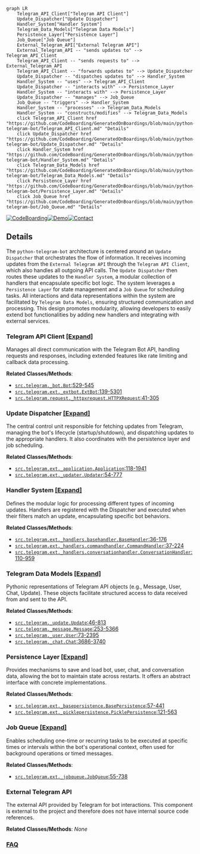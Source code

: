 ```mermaid
graph LR
    Telegram_API_Client["Telegram API Client"]
    Update_Dispatcher["Update Dispatcher"]
    Handler_System["Handler System"]
    Telegram_Data_Models["Telegram Data Models"]
    Persistence_Layer["Persistence Layer"]
    Job_Queue["Job Queue"]
    External_Telegram_API["External Telegram API"]
    External_Telegram_API -- "sends updates to" --> Telegram_API_Client
    Telegram_API_Client -- "sends requests to" --> External_Telegram_API
    Telegram_API_Client -- "forwards updates to" --> Update_Dispatcher
    Update_Dispatcher -- "dispatches updates to" --> Handler_System
    Handler_System -- "uses" --> Telegram_API_Client
    Update_Dispatcher -- "interacts with" --> Persistence_Layer
    Handler_System -- "interacts with" --> Persistence_Layer
    Update_Dispatcher -- "manages" --> Job_Queue
    Job_Queue -- "triggers" --> Handler_System
    Handler_System -- "processes" --> Telegram_Data_Models
    Handler_System -- "constructs/modifies" --> Telegram_Data_Models
    click Telegram_API_Client href "https://github.com/CodeBoarding/GeneratedOnBoardings/blob/main/python-telegram-bot/Telegram_API_Client.md" "Details"
    click Update_Dispatcher href "https://github.com/CodeBoarding/GeneratedOnBoardings/blob/main/python-telegram-bot/Update_Dispatcher.md" "Details"
    click Handler_System href "https://github.com/CodeBoarding/GeneratedOnBoardings/blob/main/python-telegram-bot/Handler_System.md" "Details"
    click Telegram_Data_Models href "https://github.com/CodeBoarding/GeneratedOnBoardings/blob/main/python-telegram-bot/Telegram_Data_Models.md" "Details"
    click Persistence_Layer href "https://github.com/CodeBoarding/GeneratedOnBoardings/blob/main/python-telegram-bot/Persistence_Layer.md" "Details"
    click Job_Queue href "https://github.com/CodeBoarding/GeneratedOnBoardings/blob/main/python-telegram-bot/Job_Queue.md" "Details"
```

[![CodeBoarding](https://img.shields.io/badge/Generated%20by-CodeBoarding-9cf?style=flat-square)](https://github.com/CodeBoarding/CodeBoarding)[![Demo](https://img.shields.io/badge/Try%20our-Demo-blue?style=flat-square)](https://www.codeboarding.org/demo)[![Contact](https://img.shields.io/badge/Contact%20us%20-%20contact@codeboarding.org-lightgrey?style=flat-square)](mailto:contact@codeboarding.org)

## Details

The `python-telegram-bot` architecture is centered around an `Update Dispatcher` that orchestrates the flow of information. It receives incoming updates from the `External Telegram API` through the `Telegram API Client`, which also handles all outgoing API calls. The `Update Dispatcher` then routes these updates to the `Handler System`, a modular collection of handlers that encapsulate specific bot logic. The system leverages a `Persistence Layer` for state management and a `Job Queue` for scheduling tasks. All interactions and data representations within the system are facilitated by `Telegram Data Models`, ensuring structured communication and processing. This design promotes modularity, allowing developers to easily extend bot functionalities by adding new handlers and integrating with external services.

### Telegram API Client [[Expand]](./Telegram_API_Client.md)
Manages all direct communication with the Telegram Bot API, handling requests and responses, including extended features like rate limiting and callback data processing.


**Related Classes/Methods**:

- <a href="https://github.com/python-telegram-bot/python-telegram-bot/blob/master/src/telegram/_bot.py#L529-L545" target="_blank" rel="noopener noreferrer">`src.telegram._bot.Bot`:529-545</a>
- <a href="https://github.com/python-telegram-bot/python-telegram-bot/blob/master/src/telegram/ext/_extbot.py#L139-L5301" target="_blank" rel="noopener noreferrer">`src.telegram.ext._extbot.ExtBot`:139-5301</a>
- <a href="https://github.com/python-telegram-bot/python-telegram-bot/blob/master/src/telegram/request/_httpxrequest.py#L41-L305" target="_blank" rel="noopener noreferrer">`src.telegram.request._httpxrequest.HTTPXRequest`:41-305</a>


### Update Dispatcher [[Expand]](./Update_Dispatcher.md)
The central control unit responsible for fetching updates from Telegram, managing the bot's lifecycle (startup/shutdown), and dispatching updates to the appropriate handlers. It also coordinates with the persistence layer and job scheduling.


**Related Classes/Methods**:

- <a href="https://github.com/python-telegram-bot/python-telegram-bot/blob/master/src/telegram/ext/_application.py#L118-L1941" target="_blank" rel="noopener noreferrer">`src.telegram.ext._application.Application`:118-1941</a>
- <a href="https://github.com/python-telegram-bot/python-telegram-bot/blob/master/src/telegram/ext/_updater.py#L54-L777" target="_blank" rel="noopener noreferrer">`src.telegram.ext._updater.Updater`:54-777</a>


### Handler System [[Expand]](./Handler_System.md)
Defines the modular logic for processing different types of incoming updates. Handlers are registered with the Dispatcher and executed when their filters match an update, encapsulating specific bot behaviors.


**Related Classes/Methods**:

- <a href="https://github.com/python-telegram-bot/python-telegram-bot/blob/master/src/telegram/ext/_handlers/basehandler.py#L36-L176" target="_blank" rel="noopener noreferrer">`src.telegram.ext._handlers.basehandler.BaseHandler`:36-176</a>
- <a href="https://github.com/python-telegram-bot/python-telegram-bot/blob/master/src/telegram/ext/_handlers/commandhandler.py#L37-L224" target="_blank" rel="noopener noreferrer">`src.telegram.ext._handlers.commandhandler.CommandHandler`:37-224</a>
- <a href="https://github.com/python-telegram-bot/python-telegram-bot/blob/master/src/telegram/ext/_handlers/conversationhandler.py#L110-L959" target="_blank" rel="noopener noreferrer">`src.telegram.ext._handlers.conversationhandler.ConversationHandler`:110-959</a>


### Telegram Data Models [[Expand]](./Telegram_Data_Models.md)
Pythonic representations of Telegram API objects (e.g., Message, User, Chat, Update). These objects facilitate structured access to data received from and sent to the API.


**Related Classes/Methods**:

- <a href="https://github.com/python-telegram-bot/python-telegram-bot/blob/master/src/telegram/_update.py#L46-L813" target="_blank" rel="noopener noreferrer">`src.telegram._update.Update`:46-813</a>
- <a href="https://github.com/python-telegram-bot/python-telegram-bot/blob/master/src/telegram/_message.py#L253-L5366" target="_blank" rel="noopener noreferrer">`src.telegram._message.Message`:253-5366</a>
- <a href="https://github.com/python-telegram-bot/python-telegram-bot/blob/master/src/telegram/_user.py#L73-L2395" target="_blank" rel="noopener noreferrer">`src.telegram._user.User`:73-2395</a>
- <a href="https://github.com/python-telegram-bot/python-telegram-bot/blob/master/src/telegram/_chat.py#L3686-L3740" target="_blank" rel="noopener noreferrer">`src.telegram._chat.Chat`:3686-3740</a>


### Persistence Layer [[Expand]](./Persistence_Layer.md)
Provides mechanisms to save and load bot, user, chat, and conversation data, allowing the bot to maintain state across restarts. It offers an abstract interface with concrete implementations.


**Related Classes/Methods**:

- <a href="https://github.com/python-telegram-bot/python-telegram-bot/blob/master/src/telegram/ext/_basepersistence.py#L57-L441" target="_blank" rel="noopener noreferrer">`src.telegram.ext._basepersistence.BasePersistence`:57-441</a>
- <a href="https://github.com/python-telegram-bot/python-telegram-bot/blob/master/src/telegram/ext/_picklepersistence.py#L121-L563" target="_blank" rel="noopener noreferrer">`src.telegram.ext._picklepersistence.PicklePersistence`:121-563</a>


### Job Queue [[Expand]](./Job_Queue.md)
Enables scheduling one-time or recurring tasks to be executed at specific times or intervals within the bot's operational context, often used for background operations or timed messages.


**Related Classes/Methods**:

- <a href="https://github.com/python-telegram-bot/python-telegram-bot/blob/master/src/telegram/ext/_jobqueue.py#L55-L738" target="_blank" rel="noopener noreferrer">`src.telegram.ext._jobqueue.JobQueue`:55-738</a>


### External Telegram API
The external API provided by Telegram for bot interactions. This component is external to the project and therefore does not have internal source code references.


**Related Classes/Methods**: _None_



### [FAQ](https://github.com/CodeBoarding/GeneratedOnBoardings/tree/main?tab=readme-ov-file#faq)